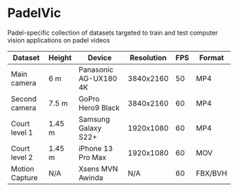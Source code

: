 # PadelVic
Padel-specific collection of datasets targeted to train and test computer vision applications on padel videos


| Dataset    | Height | Device              | Resolution | FPS | Format |
|------------|--------|---------------------|------------|-----|--------|
| Main camera        | 6 m    | Panasonic AG-UX180 4K | 3840x2160 | 50  | MP4    |
| Second camera      | 7.5 m  | GoPro Hero9 Black     | 3840x2160 | 60  | MP4    |
| Court level 1      | 1.45 m | Samsung Galaxy S22+  | 1920x1080 | 60  | MP4    |
| Court level 2      | 1.45 m | iPhone 13 Pro Max    | 1920x1080 | 60  | MOV    |
| Motion Capture     | N/A    | Xsens MVN Awinda      | N/A       | 60  | FBX/BVH|

